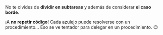 No te olvides de **dividir en subtareas** y además de considerar **el caso borde**.

¡A **no repetir código**! Cada azulejo puede resolverse con un procedimiento... Eso se ve tentador para delegar en un procedimiento. :wink:
